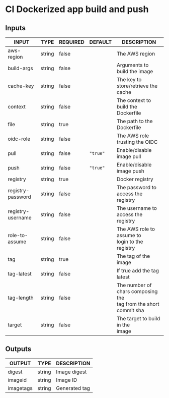 # CI Dockerized app build and push

## Inputs

<!-- AUTO-DOC-INPUT:START - Do not remove or modify this section -->

|       INPUT       |  TYPE  | REQUIRED | DEFAULT  |                            DESCRIPTION                             |
|-------------------|--------|----------|----------|--------------------------------------------------------------------|
|    aws-region     | string |  false   |          |                           The AWS region                           |
|    build-args     | string |  false   |          |                    Arguments to build the image                    |
|     cache-key     | string |  false   |          |                The key to store/retrieve the cache                 |
|      context      | string |  false   |          |                The context to build the Dockerfile                 |
|       file        | string |   true   |          |                     The path to the Dockerfile                     |
|     oidc-role     | string |  false   |          |                   The AWS role trusting the OIDC                   |
|       pull        | string |  false   | `"true"` |                     Enable/disable image pull                      |
|       push        | string |  false   | `"true"` |                     Enable/disable image push                      |
|     registry      | string |   true   |          |                          Docker registry                           |
| registry-password | string |  false   |          |                The password to access the registry                 |
| registry-username | string |  false   |          |                The username to access the registry                 |
|  role-to-assume   | string |  false   |          |         The AWS role to assume to<br>login to the registry         |
|        tag        | string |   true   |          |                        The tag of the image                        |
|    tag-latest     | string |  false   |          |                     If true add the tag latest                     |
|    tag-length     | string |  false   |          | The number of chars composing the<br>tag from the short commit sha |
|      target       | string |  false   |          |                The target to build in the<br>image                 |

<!-- AUTO-DOC-INPUT:END -->

## Outputs

<!-- AUTO-DOC-OUTPUT:START - Do not remove or modify this section -->

|  OUTPUT   |  TYPE  |      DESCRIPTION      |
|-----------|--------|-----------------------|
|  digest   | string |     Image digest      |
|  imageid  | string |       Image ID        |
| imagetags | string |     Generated tag     |

<!-- AUTO-DOC-OUTPUT:END -->
